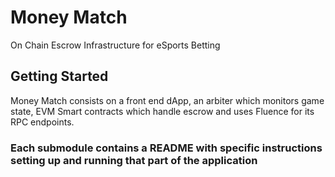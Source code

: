# Money Match
On Chain Escrow Infrastructure for eSports Betting

## Getting Started

Money Match consists on a front end dApp, an arbiter which monitors game state, EVM Smart contracts which handle escrow and uses Fluence for its RPC endpoints.

### Each submodule contains a README with specific instructions setting up and running that part of the application
